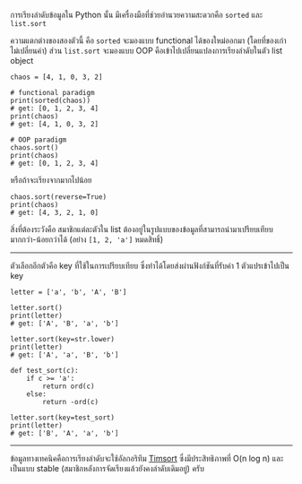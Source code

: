 ﻿การเรียงลำดับข้อมูลใน Python นั้น มีเครื่องมือที่ช่วยอำนวยความสะดวกคือ `sorted` และ `list.sort`

ความแตกต่างของสองตัวนี้ คือ `sorted` จะมองแบบ functional ได้ของใหม่ออกมา (โดยที่ของเก่าไม่เปลี่ยนค่า) ส่วน `list.sort` จะมองแบบ OOP คือเข้าไปเปลี่ยนแปลงการเรียงลำดับในตัว list object

	chaos = [4, 1, 0, 3, 2]

	# functional paradigm
	print(sorted(chaos))
	# get: [0, 1, 2, 3, 4]
	print(chaos)
	# get: [4, 1, 0, 3, 2]

	# OOP paradigm
	chaos.sort()
	print(chaos)
	# get: [0, 1, 2, 3, 4]

หรือถ้าจะเรียงจากมากไปน้อย

	chaos.sort(reverse=True)
	print(chaos)
	# get: [4, 3, 2, 1, 0]

สิ่งที่ต้องระวังคือ สมาชิกแต่ละตัวใน list ต้องอยู่ในรูปแบบของข้อมูลที่สามารถนำมาเปรียบเทียบมากกว่า-น้อยกว่าได้ (อย่าง `[1, 2, 'a']` หมดสิทธิ์)

---

ตัวเลือกอีกตัวคือ key ที่ใช้ในการเปรียบเทียบ ซึ่งทำได้โดยส่งผ่านฟังก์ชันที่รับค่า 1 ตัวแปรเข้าไปเป็น key

	letter = ['a', 'b', 'A', 'B']

	letter.sort()
	print(letter)
	# get: ['A', 'B', 'a', 'b']

	letter.sort(key=str.lower)
	print(letter)
	# get: ['A', 'a', 'B', 'b']

	def test_sort(c):
		if c >= 'a':
			return ord(c)
		else:
			return -ord(c)

	letter.sort(key=test_sort)
	print(letter)
	# get: ['B', 'A', 'a', 'b']

---

ข้อมูลทางเทคนิคคือการเรียงลำดับจะใช้อัลกอริทึม [Timsort](http://en.wikipedia.org/wiki/Timsort) ซึ่งมีประสิทธิภาพที่ O(n log n) และเป็นแบบ stable (สมาชิกหลังการจัดเรียงแล้วยังคงลำดับเดิมอยู่) ครับ